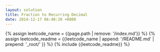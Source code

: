 ```yaml
---
layout: solution
title: Fraction to Recurring Decimal
date: 2014-12-17 06:40:20 +0800
---
```

{% assign leetcode_name = {{page.path | remove: '/index.md'}}  %}
{% assign leetcode_readme = {{leetcode_name | append: '/README.md' | prepend: '_root/' }}  %}
{% include {{leetcode_readme}} %}
